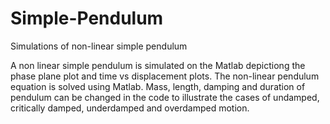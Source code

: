 # Simple-Pendulum
Simulations of non-linear simple pendulum


A non linear simple pendulum is simulated on the Matlab depictiong the phase plane plot and time vs displacement plots. The non-linear
pendulum equation is solved using Matlab. Mass, length, damping and duration of pendulum can be changed in the code to illustrate the cases
of undamped, critically damped, underdamped and overdamped motion.
